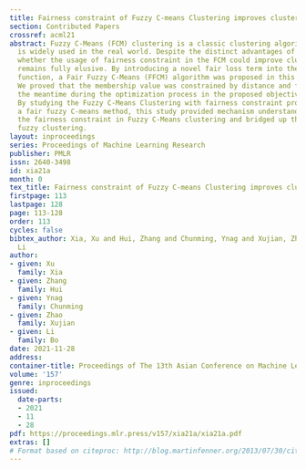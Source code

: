 ```yaml
---
title: Fairness constraint of Fuzzy C-means Clustering improves clustering fairness
section: Contributed Papers
crossref: acml21
abstract: Fuzzy C-Means (FCM) clustering is a classic clustering algorithm, which
  is widely used in the real world. Despite the distinct advantages of FCM algorithm,
  whether the usage of fairness constraint in the FCM could improve clustering fairness
  remains fully elusive. By introducing a novel fair loss term into the objective
  function, a Fair Fuzzy C-Means (FFCM) algorithm was proposed in this current study.
  We proved that the membership value was constrained by distance and fairness in
  the meantime during the optimization process in the proposed objective function.
  By studying the Fuzzy C-Means Clustering with fairness constraint problem and proposing
  a fair fuzzy C-means method, this study provided mechanism understanding in achieving
  the fairness constraint in Fuzzy C-Means clustering and bridged up the gap of fair
  fuzzy clustering.
layout: inproceedings
series: Proceedings of Machine Learning Research
publisher: PMLR
issn: 2640-3498
id: xia21a
month: 0
tex_title: Fairness constraint of Fuzzy C-means Clustering improves clustering fairness
firstpage: 113
lastpage: 128
page: 113-128
order: 113
cycles: false
bibtex_author: Xia, Xu and Hui, Zhang and Chunming, Ynag and Xujian, Zhao and Bo,
  Li
author:
- given: Xu
  family: Xia
- given: Zhang
  family: Hui
- given: Ynag
  family: Chunming
- given: Zhao
  family: Xujian
- given: Li
  family: Bo
date: 2021-11-28
address:
container-title: Proceedings of The 13th Asian Conference on Machine Learning
volume: '157'
genre: inproceedings
issued:
  date-parts:
  - 2021
  - 11
  - 28
pdf: https://proceedings.mlr.press/v157/xia21a/xia21a.pdf
extras: []
# Format based on citeproc: http://blog.martinfenner.org/2013/07/30/citeproc-yaml-for-bibliographies/
---
```

